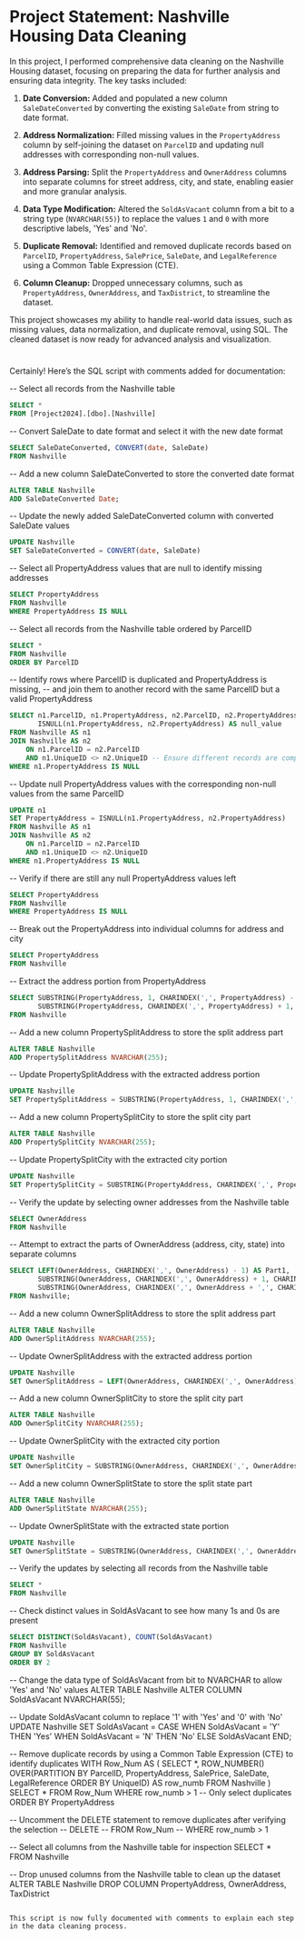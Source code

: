 # Project Statement: Nashville Housing Data Cleaning

In this project, I performed comprehensive data cleaning on the Nashville Housing dataset, focusing on preparing the data for further analysis and ensuring data integrity. The key tasks included:

1. **Date Conversion:** Added and populated a new column `SaleDateConverted` by converting the existing `SaleDate` from string to date format.

2. **Address Normalization:** Filled missing values in the `PropertyAddress` column by self-joining the dataset on `ParcelID` and updating null addresses with corresponding non-null values.

3. **Address Parsing:** Split the `PropertyAddress` and `OwnerAddress` columns into separate columns for street address, city, and state, enabling easier and more granular analysis.

4. **Data Type Modification:** Altered the `SoldAsVacant` column from a bit to a string type (`NVARCHAR(55)`) to replace the values `1` and `0` with more descriptive labels, 'Yes' and 'No'.

5. **Duplicate Removal:** Identified and removed duplicate records based on `ParcelID`, `PropertyAddress`, `SalePrice`, `SaleDate`, and `LegalReference` using a Common Table Expression (CTE).

6. **Column Cleanup:** Dropped unnecessary columns, such as `PropertyAddress`, `OwnerAddress`, and `TaxDistrict`, to streamline the dataset.

This project showcases my ability to handle real-world data issues, such as missing values, data normalization, and duplicate removal, using SQL. The cleaned dataset is now ready for advanced analysis and visualization.

# 
Certainly! Here’s the SQL script with comments added for documentation:


-- Select all records from the Nashville table
```sql
SELECT *
FROM [Project2024].[dbo].[Nashville]
```
-- Convert SaleDate to date format and select it with the new date format
```sql
SELECT SaleDateConverted, CONVERT(date, SaleDate)
FROM Nashville
```
-- Add a new column SaleDateConverted to store the converted date format
```sql
ALTER TABLE Nashville
ADD SaleDateConverted Date;
```
-- Update the newly added SaleDateConverted column with converted SaleDate values
```sql
UPDATE Nashville
SET SaleDateConverted = CONVERT(date, SaleDate)
```
-- Select all PropertyAddress values that are null to identify missing addresses
```sql
SELECT PropertyAddress
FROM Nashville
WHERE PropertyAddress IS NULL
```
-- Select all records from the Nashville table ordered by ParcelID
```sql
SELECT *
FROM Nashville
ORDER BY ParcelID
```
-- Identify rows where ParcelID is duplicated and PropertyAddress is missing,
-- and join them to another record with the same ParcelID but a valid PropertyAddress
```sql
SELECT n1.ParcelID, n1.PropertyAddress, n2.ParcelID, n2.PropertyAddress,
       ISNULL(n1.PropertyAddress, n2.PropertyAddress) AS null_value 
FROM Nashville AS n1
JOIN Nashville AS n2
    ON n1.ParcelID = n2.ParcelID
    AND n1.UniqueID <> n2.UniqueID -- Ensure different records are compared
WHERE n1.PropertyAddress IS NULL
```
-- Update null PropertyAddress values with the corresponding non-null values from the same ParcelID
```sql
UPDATE n1
SET PropertyAddress = ISNULL(n1.PropertyAddress, n2.PropertyAddress)
FROM Nashville AS n1
JOIN Nashville AS n2
    ON n1.ParcelID = n2.ParcelID
    AND n1.UniqueID <> n2.UniqueID
WHERE n1.PropertyAddress IS NULL
```
-- Verify if there are still any null PropertyAddress values left
```sql
SELECT PropertyAddress
FROM Nashville
WHERE PropertyAddress IS NULL
```
-- Break out the PropertyAddress into individual columns for address and city
```sql
SELECT PropertyAddress
FROM Nashville
```
-- Extract the address portion from PropertyAddress
```sql
SELECT SUBSTRING(PropertyAddress, 1, CHARINDEX(',', PropertyAddress) - 1) AS address,
       SUBSTRING(PropertyAddress, CHARINDEX(',', PropertyAddress) + 1, LEN(PropertyAddress)) AS city
FROM Nashville
```
-- Add a new column PropertySplitAddress to store the split address part
```sql
ALTER TABLE Nashville
ADD PropertySplitAddress NVARCHAR(255);
```
-- Update PropertySplitAddress with the extracted address portion
```sql
UPDATE Nashville
SET PropertySplitAddress = SUBSTRING(PropertyAddress, 1, CHARINDEX(',', PropertyAddress) - 1)
```
-- Add a new column PropertySplitCity to store the split city part
```sql
ALTER TABLE Nashville
ADD PropertySplitCity NVARCHAR(255);
```
-- Update PropertySplitCity with the extracted city portion
```sql
UPDATE Nashville
SET PropertySplitCity = SUBSTRING(PropertyAddress, CHARINDEX(',', PropertyAddress) + 1, LEN(PropertyAddress))
```
-- Verify the update by selecting owner addresses from the Nashville table
```sql
SELECT OwnerAddress
FROM Nashville
```
-- Attempt to extract the parts of OwnerAddress (address, city, state) into separate columns
```sql
SELECT LEFT(OwnerAddress, CHARINDEX(',', OwnerAddress) - 1) AS Part1,
       SUBSTRING(OwnerAddress, CHARINDEX(',', OwnerAddress) + 1, CHARINDEX(',', OwnerAddress + ',', CHARINDEX(',', OwnerAddress) + 1) - CHARINDEX(',', OwnerAddress) - 1) AS Part2,
       SUBSTRING(OwnerAddress, CHARINDEX(',', OwnerAddress + ',', CHARINDEX(',', OwnerAddress) + 1) + 1, LEN(OwnerAddress)) AS Part3
FROM Nashville;
```
-- Add a new column OwnerSplitAddress to store the split address part
```sql
ALTER TABLE Nashville
ADD OwnerSplitAddress NVARCHAR(255);
```
-- Update OwnerSplitAddress with the extracted address portion
```sql
UPDATE Nashville
SET OwnerSplitAddress = LEFT(OwnerAddress, CHARINDEX(',', OwnerAddress) - 1)
```

-- Add a new column OwnerSplitCity to store the split city part
```sql
ALTER TABLE Nashville
ADD OwnerSplitCity NVARCHAR(255);
```
-- Update OwnerSplitCity with the extracted city portion
```sql
UPDATE Nashville
SET OwnerSplitCity = SUBSTRING(OwnerAddress, CHARINDEX(',', OwnerAddress) + 1, CHARINDEX(',', OwnerAddress + ',', CHARINDEX(',', OwnerAddress) + 1) - CHARINDEX(',', OwnerAddress) - 1)
```
-- Add a new column OwnerSplitState to store the split state part
```sql
ALTER TABLE Nashville
ADD OwnerSplitState NVARCHAR(255);
```
-- Update OwnerSplitState with the extracted state portion
```sql
UPDATE Nashville
SET OwnerSplitState = SUBSTRING(OwnerAddress, CHARINDEX(',', OwnerAddress + ',', CHARINDEX(',', OwnerAddress) + 1) + 1, LEN(OwnerAddress))
```
-- Verify the updates by selecting all records from the Nashville table
```sql
SELECT *
FROM Nashville
```
-- Check distinct values in SoldAsVacant to see how many 1s and 0s are present
```sql
SELECT DISTINCT(SoldAsVacant), COUNT(SoldAsVacant)
FROM Nashville
GROUP BY SoldAsVacant
ORDER BY 2
```
-- Change the data type of SoldAsVacant from bit to NVARCHAR to allow 'Yes' and 'No' values
ALTER TABLE Nashville
ALTER COLUMN SoldAsVacant NVARCHAR(55);

-- Update SoldAsVacant column to replace '1' with 'Yes' and '0' with 'No'
UPDATE Nashville
SET SoldAsVacant = CASE 
    WHEN SoldAsVacant = 'Y' THEN 'Yes'
    WHEN SoldAsVacant = 'N' THEN 'No'
    ELSE SoldAsVacant
END;

-- Remove duplicate records by using a Common Table Expression (CTE) to identify duplicates
WITH Row_Num AS (
SELECT *, 
    ROW_NUMBER() OVER(PARTITION BY 
                        ParcelID, 
                        PropertyAddress,
                        SalePrice,
                        SaleDate,
                        LegalReference
                    ORDER BY UniqueID) AS row_numb
FROM Nashville
)
SELECT *
FROM Row_Num
WHERE row_numb > 1 -- Only select duplicates
ORDER BY PropertyAddress

-- Uncomment the DELETE statement to remove duplicates after verifying the selection
-- DELETE
-- FROM Row_Num
-- WHERE row_numb > 1

-- Select all columns from the Nashville table for inspection
SELECT *
FROM Nashville

-- Drop unused columns from the Nashville table to clean up the dataset
ALTER TABLE Nashville
DROP COLUMN PropertyAddress, OwnerAddress, TaxDistrict
```

This script is now fully documented with comments to explain each step in the data cleaning process.
